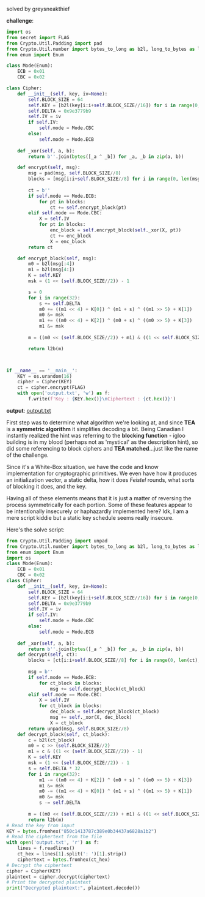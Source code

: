 solved by greysneakthief

**challenge**:

```python
import os
from secret import FLAG
from Crypto.Util.Padding import pad
from Crypto.Util.number import bytes_to_long as b2l, long_to_bytes as l2b
from enum import Enum

class Mode(Enum):
    ECB = 0x01
    CBC = 0x02

class Cipher:
    def __init__(self, key, iv=None):
        self.BLOCK_SIZE = 64
        self.KEY = [b2l(key[i:i+self.BLOCK_SIZE//16]) for i in range(0, len(key), self.BLOCK_SIZE//16)]
        self.DELTA = 0x9e3779b9
        self.IV = iv
        if self.IV:
            self.mode = Mode.CBC
        else:
            self.mode = Mode.ECB
    
    def _xor(self, a, b):
        return b''.join(bytes([_a ^ _b]) for _a, _b in zip(a, b))

    def encrypt(self, msg):
        msg = pad(msg, self.BLOCK_SIZE//8)
        blocks = [msg[i:i+self.BLOCK_SIZE//8] for i in range(0, len(msg), self.BLOCK_SIZE//8)]
        
        ct = b''
        if self.mode == Mode.ECB:
            for pt in blocks:
                ct += self.encrypt_block(pt)
        elif self.mode == Mode.CBC:
            X = self.IV
            for pt in blocks:
                enc_block = self.encrypt_block(self._xor(X, pt))
                ct += enc_block
                X = enc_block
        return ct

    def encrypt_block(self, msg):
        m0 = b2l(msg[:4])
        m1 = b2l(msg[4:])
        K = self.KEY
        msk = (1 << (self.BLOCK_SIZE//2)) - 1

        s = 0
        for i in range(32):
            s += self.DELTA
            m0 += ((m1 << 4) + K[0]) ^ (m1 + s) ^ ((m1 >> 5) + K[1])
            m0 &= msk
            m1 += ((m0 << 4) + K[2]) ^ (m0 + s) ^ ((m0 >> 5) + K[3])
            m1 &= msk
        
        m = ((m0 << (self.BLOCK_SIZE//2)) + m1) & ((1 << self.BLOCK_SIZE) - 1) # m = m0 || m1

        return l2b(m)



if __name__ == '__main__':
    KEY = os.urandom(16)
    cipher = Cipher(KEY)
    ct = cipher.encrypt(FLAG)
    with open('output.txt', 'w') as f:
        f.write(f'Key : {KEY.hex()}\nCiphertext : {ct.hex()}')
```

**output**:
[output.txt](./output.txt)


First step was to determine what algorithm we're looking at, and since **TEA** is a **symmetric algorithm** it simplifies decoding a bit. 
Being Canadian I instantly realized the hint was referring to the **blocking function** - igloo building is in my blood (perhaps not as 'mystical' as the description hint), so did some referencing to block ciphers and **TEA matched**...just like the name of the challenge.

Since it's a White-Box situation, we have the code and know implementation for cryptographic primitives. We even have how it produces an initialization vector, a static delta, how it does *Feistel* rounds, what sorts of blocking it does, and the key.

Having all of these elements means that it is just a matter of reversing the process symmetrically for each portion. Some of these features appear to be intentionally insecurely or haphazardly implemented here? Idk, I am a mere script kiddie but a static key schedule seems really insecure.

Here's the solve script:

```python
from Crypto.Util.Padding import unpad
from Crypto.Util.number import bytes_to_long as b2l, long_to_bytes as l2b
from enum import Enum
import os
class Mode(Enum):
    ECB = 0x01
    CBC = 0x02
class Cipher:
    def __init__(self, key, iv=None):
        self.BLOCK_SIZE = 64
        self.KEY = [b2l(key[i:i+self.BLOCK_SIZE//16]) for i in range(0, len(key), self.BLOCK_SIZE//16)]
        self.DELTA = 0x9e3779b9
        self.IV = iv
        if self.IV:
            self.mode = Mode.CBC
        else:
            self.mode = Mode.ECB
    
    def _xor(self, a, b):
        return b''.join(bytes([_a ^ _b]) for _a, _b in zip(a, b))
    def decrypt(self, ct):
        blocks = [ct[i:i+self.BLOCK_SIZE//8] for i in range(0, len(ct), self.BLOCK_SIZE//8)]
        
        msg = b''
        if self.mode == Mode.ECB:
            for ct_block in blocks:
                msg += self.decrypt_block(ct_block)
        elif self.mode == Mode.CBC:
            X = self.IV
            for ct_block in blocks:
                dec_block = self.decrypt_block(ct_block)
                msg += self._xor(X, dec_block)
                X = ct_block
        return unpad(msg, self.BLOCK_SIZE//8)
    def decrypt_block(self, ct_block):
        c = b2l(ct_block)
        m0 = c >> (self.BLOCK_SIZE//2)
        m1 = c & ((1 << (self.BLOCK_SIZE//2)) - 1)
        K = self.KEY
        msk = (1 << (self.BLOCK_SIZE//2)) - 1
        s = self.DELTA * 32
        for i in range(32):
            m1 -= ((m0 << 4) + K[2]) ^ (m0 + s) ^ ((m0 >> 5) + K[3])
            m1 &= msk
            m0 -= ((m1 << 4) + K[0]) ^ (m1 + s) ^ ((m1 >> 5) + K[1])
            m0 &= msk
            s -= self.DELTA
        
        m = ((m0 << (self.BLOCK_SIZE//2)) + m1) & ((1 << self.BLOCK_SIZE) - 1)
        return l2b(m)
# Read the key from input
KEY = bytes.fromhex("850c1413787c389e0b34437a6828a1b2")
# Read the ciphertext from the file
with open('output.txt', 'r') as f:
    lines = f.readlines()
    ct_hex = lines[1].split(': ')[1].strip()
    ciphertext = bytes.fromhex(ct_hex)
# Decrypt the ciphertext
cipher = Cipher(KEY)
plaintext = cipher.decrypt(ciphertext)
# Print the decrypted plaintext
print("Decrypted plaintext:", plaintext.decode())
 ```